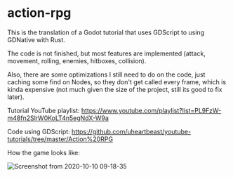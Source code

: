 # action-rpg

This is the translation of a Godot tutorial that uses GDScript to using GDNative with Rust.

The code is not finished, but most features are implemented (attack, movement, rolling, enemies, hitboxes, collision).

Also, there are some optimizations I still need to do on the code, just caching some find on Nodes, so they don't get called every frame, which is kinda expensive (not much given the size of the project, still its good to fix later).

Tutorial YouTube playlist: https://www.youtube.com/playlist?list=PL9FzW-m48fn2SlrW0KoLT4n5egNdX-W9a

Code using GDScript: https://github.com/uheartbeast/youtube-tutorials/tree/master/Action%20RPG

How the game looks like:

![Screenshot from 2020-10-10 09-18-35](https://user-images.githubusercontent.com/15306309/95654913-d739c300-0ad9-11eb-8b62-495ef19990c9.png)
